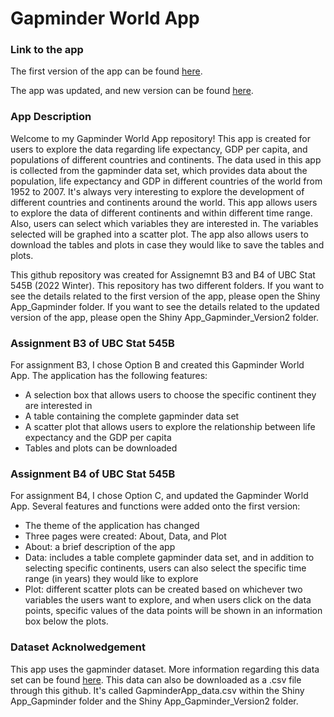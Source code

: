 # Gapminder World App 


### Link to the app
The first version of the app can be found [here](http://jiahejanetgapminder.shinyapps.io/GapminderApp). 

The app was updated, and new version can be found [here](https://jiahejanetgapminder.shinyapps.io/GapminderApp_Version2/). 

### App Description 
Welcome to my Gapminder World App repository! This app is created for users to explore the data regarding life expectancy, GDP per capita, and populations of different countries and continents. The data used in this app is collected from the gapminder data set, which provides data about the population, life expectancy and GDP in different countries of the world from 1952 to 2007. It's always very interesting to explore the development of different countries and continents around the world. This app allows users to explore the data of different continents and within different time range. Also, users can select which variables they are interested in. The variables selected will be graphed into a scatter plot. The app also allows users to download the tables and plots in case they would like to save the tables and plots. 

This github repository was created for Assignemnt B3 and B4 of UBC Stat 545B (2022 Winter). This repository has two different folders. If you want to see the details related to the first version of the app, please open the Shiny App_Gapminder folder. If you want to see the details related to the updated version of the app, please open the Shiny App_Gapminder_Version2 folder. 

### Assignment B3 of UBC Stat 545B
For assignment B3, I chose Option B and created this Gapminder World App. The application has the following features: 
* A selection box that allows users to choose the specific continent they are interested in 
* A table containing the complete gapminder data set 
* A scatter plot that allows users to explore the relationship between life expectancy and the GDP per capita 
* Tables and plots can be downloaded

### Assignment B4 of UBC Stat 545B
For assignment B4, I chose Option C, and updated the Gapminder World App. Several features and functions were added onto the first version: 
* The theme of the application has changed
* Three pages were created: About, Data, and Plot
* About: a brief description of the app 
* Data: includes a table complete gapminder data set, and in addition to selecting specific continents, users can also select the specific time range (in years) they would like to explore 
* Plot: different scatter plots can be created based on whichever two variables the users want to explore, and when users click on the data points, specific values of the data points will be shown in an information box below the plots.   

### Dataset Acknolwedgement 
This app uses the gapminder dataset. More information regarding this data set can be found [here](https://www.gapminder.org/data/). 
This data can also be downloaded as a .csv file through this github. It's called GapminderApp_data.csv within the Shiny App_Gapminder folder and the Shiny App_Gapminder_Version2 folder. 
